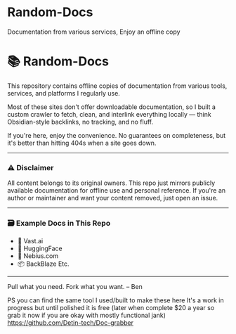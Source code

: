 # Random-Docs
Documentation from various services, Enjoy an offline copy

# 📚 Random-Docs

This repository contains offline copies of documentation from various tools, services, and platforms I regularly use.

Most of these sites don't offer downloadable documentation, so I built a custom crawler to fetch, clean, and interlink everything locally — think Obsidian-style backlinks, no tracking, and no fluff.

If you're here, enjoy the convenience. No guarantees on completeness, but it's better than hitting 404s when a site goes down.

---

### ⚠️ Disclaimer

All content belongs to its original owners. This repo just mirrors publicly available documentation for offline use and personal reference. If you're an author or maintainer and want your content removed, just open an issue.

---

### 🗃 Example Docs in This Repo
- 🧠 Vast.ai
- 🤖 HuggingFace
- 🔧 Nebius.com
- 📦 BackBlaze
Etc.

---

Pull what you need. Fork what you want.
– Ben

PS you can find the same tool I used/built to make these here
It's a work in progress but until polished it is free (later when complete $20 a year so grab it now if you are okay with mostly functional jank) https://github.com/Detin-tech/Doc-grabber

